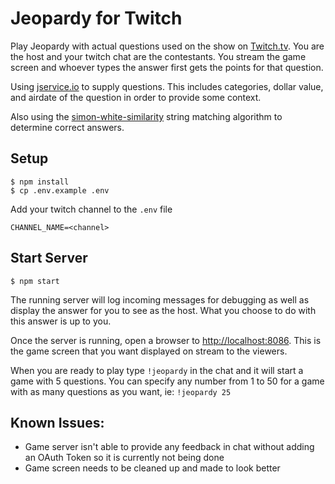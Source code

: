 # Jeopardy for Twitch

Play Jeopardy with actual questions used on the show on [Twitch.tv](https://twitch.tv/). You are the host and your twitch chat are the contestants. You stream the game screen and whoever types the answer first gets the points for that question. 


Using [jservice.io](http://jservice.io/) to supply questions. This includes categories, dollar value, and airdate of the question in order to provide some context.

Also using the [simon-white-similarity](https://www.npmjs.com/package/simon-white-similarity) string matching algorithm to determine correct answers.

## Setup
```
$ npm install
$ cp .env.example .env
```

Add your twitch channel to the `.env` file

```
CHANNEL_NAME=<channel>
```

## Start Server
```
$ npm start
```
The running server will log incoming messages for debugging as well as display the answer for you to see as the host. What you choose to do with this answer is up to you.

Once the server is running, open a browser to [http://localhost:8086](http://localhost:8086). This is the game screen that you want displayed on stream to the viewers.

When you are ready to play type `!jeopardy` in the chat and it will start a game with 5 questions. You can specify any number from 1 to 50 for a game with as many questions as you want, ie: `!jeopardy 25`

## Known Issues:
* Game server isn't able to provide any feedback in chat without adding an OAuth Token so it is currently not being done
* Game screen needs to be cleaned up and made to look better